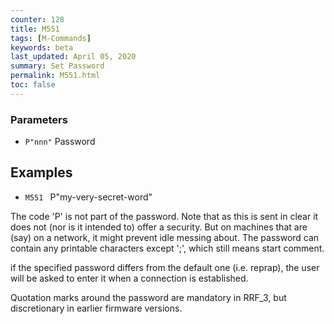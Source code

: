 ```yaml
---
counter: 128
title: M551
tags: [M-Commands] 
keywords: beta 
last_updated: April 05, 2020 
summary: Set Password 
permalink: M551.html
toc: false 
---
```



### Parameters

* `P"nnn"` Password

## Examples

* ` M551  ` P"my-very-secret-word"

The code 'P' is not part of the password. Note that as this is sent in clear it does not (nor is it intended to) offer a security. But on machines that are (say) on a network, it might prevent idle messing about. The password can contain any printable characters except ';', which still means start comment.

if the specified password differs from the default one (i.e. reprap), the user will be asked to enter it when a connection is established.

Quotation marks around the password are mandatory in RRF_3, but discretionary in earlier firmware versions.

